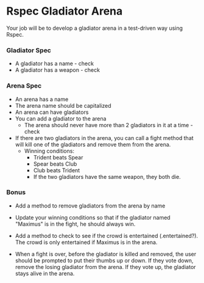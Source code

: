 # Rspec Gladiator Arena

Your job will be to develop a gladiator arena in a test-driven way using Rspec.

### Gladiator Spec

* A gladiator has a name - check
* A gladiator has a weapon - check

### Arena Spec

* An arena has a name
* The arena name should be capitalized
* An arena can have gladiators
* You can add a gladiator to the arena
  * The arena should never have more than 2 gladiators in it at a time - check
* If there are two gladiators in the arena, you can call a fight method that will kill one of the gladiators and remove them from the arena. 
  * Winning conditions:
    * Trident beats Spear
    * Spear beats Club
    * Club beats Trident
    * If the two gladiators have the same weapon, they both die.

### Bonus

* Add a method to remove gladiators from the arena by name

* Update your winning conditions so that if the gladiator named "Maximus" is in the fight, he should always win.

* Add a method to check to see if the crowd is entertained (.entertained?). The crowd is only entertained if Maximus is in the arena.

* When a fight is over, before the gladiator is killed and removed, the user should be prompted to put their thumbs up or down. If they vote down, remove the losing gladiator from the arena. If they vote up, the gladiator stays alive in the arena.

